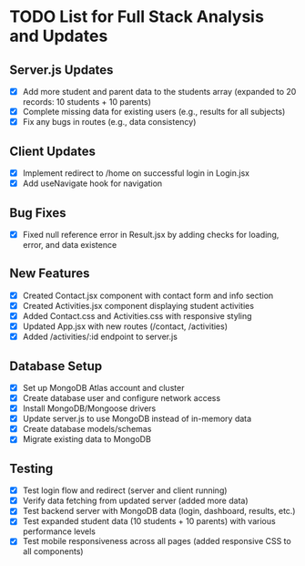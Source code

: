 # TODO List for Full Stack Analysis and Updates

## Server.js Updates
- [x] Add more student and parent data to the students array (expanded to 20 records: 10 students + 10 parents)
- [x] Complete missing data for existing users (e.g., results for all subjects)
- [x] Fix any bugs in routes (e.g., data consistency)

## Client Updates
- [x] Implement redirect to /home on successful login in Login.jsx
- [x] Add useNavigate hook for navigation

## Bug Fixes
- [x] Fixed null reference error in Result.jsx by adding checks for loading, error, and data existence

## New Features
- [x] Created Contact.jsx component with contact form and info section
- [x] Created Activities.jsx component displaying student activities
- [x] Added Contact.css and Activities.css with responsive styling
- [x] Updated App.jsx with new routes (/contact, /activities)
- [x] Added /activities/:id endpoint to server.js

## Database Setup
- [x] Set up MongoDB Atlas account and cluster
- [x] Create database user and configure network access
- [x] Install MongoDB/Mongoose drivers
- [x] Update server.js to use MongoDB instead of in-memory data
- [x] Create database models/schemas
- [x] Migrate existing data to MongoDB

## Testing
- [x] Test login flow and redirect (server and client running)
- [x] Verify data fetching from updated server (added more data)
- [x] Test backend server with MongoDB data (login, dashboard, results, etc.)
- [x] Test expanded student data (10 students + 10 parents) with various performance levels
- [x] Test mobile responsiveness across all pages (added responsive CSS to all components)
